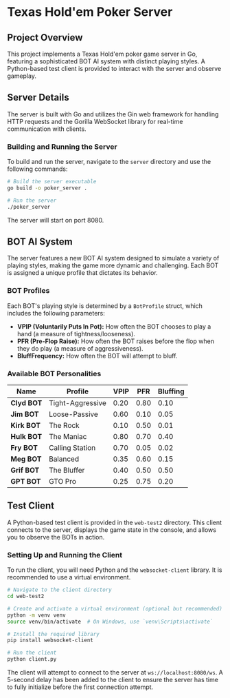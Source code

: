 # Texas Hold'em Poker Server

## Project Overview

This project implements a Texas Hold'em poker game server in Go, featuring a sophisticated BOT AI system with distinct playing styles. A Python-based test client is provided to interact with the server and observe gameplay.

## Server Details

The server is built with Go and utilizes the Gin web framework for handling HTTP requests and the Gorilla WebSocket library for real-time communication with clients.

### Building and Running the Server

To build and run the server, navigate to the `server` directory and use the following commands:

```bash
# Build the server executable
go build -o poker_server .

# Run the server
./poker_server
```

The server will start on port 8080.

## BOT AI System

The server features a new BOT AI system designed to simulate a variety of playing styles, making the game more dynamic and challenging. Each BOT is assigned a unique profile that dictates its behavior.

### BOT Profiles

Each BOT's playing style is determined by a `BotProfile` struct, which includes the following parameters:

*   **VPIP (Voluntarily Puts In Pot):** How often the BOT chooses to play a hand (a measure of tightness/looseness).
*   **PFR (Pre-Flop Raise):** How often the BOT raises before the flop when they do play (a measure of aggressiveness).
*   **BluffFrequency:** How often the BOT will attempt to bluff.

### Available BOT Personalities

| Name       | Profile            | VPIP  | PFR   | Bluffing |
|------------|--------------------|-------|-------|----------|
| **Clyd BOT**   | Tight-Aggressive   | 0.20  | 0.80  | 0.10     |
| **Jim BOT**    | Loose-Passive      | 0.60  | 0.10  | 0.05     |
| **Kirk BOT**   | The Rock           | 0.10  | 0.50  | 0.01     |
| **Hulk BOT**   | The Maniac         | 0.80  | 0.70  | 0.40     |
| **Fry BOT**    | Calling Station    | 0.70  | 0.05  | 0.02     |
| **Meg BOT**    | Balanced           | 0.35  | 0.60  | 0.15     |
| **Grif BOT**   | The Bluffer        | 0.40  | 0.50  | 0.50     |
| **GPT BOT**    | GTO Pro            | 0.25  | 0.75  | 0.20     |

## Test Client

A Python-based test client is provided in the `web-test2` directory. This client connects to the server, displays the game state in the console, and allows you to observe the BOTs in action.

### Setting Up and Running the Client

To run the client, you will need Python and the `websocket-client` library. It is recommended to use a virtual environment.

```bash
# Navigate to the client directory
cd web-test2

# Create and activate a virtual environment (optional but recommended)
python -m venv venv
source venv/bin/activate  # On Windows, use `venv\Scripts\activate`

# Install the required library
pip install websocket-client

# Run the client
python client.py
```

The client will attempt to connect to the server at `ws://localhost:8080/ws`. A 5-second delay has been added to the client to ensure the server has time to fully initialize before the first connection attempt.
